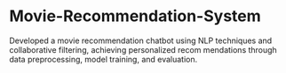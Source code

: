 # Movie-Recommendation-System
Developed a movie recommendation chatbot using NLP techniques and collaborative filtering, achieving personalized recom mendations through data preprocessing, model training, and evaluation.
